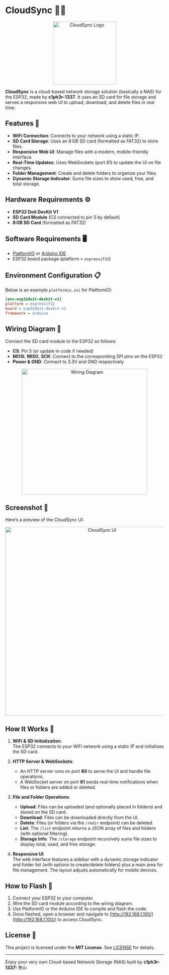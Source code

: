 # CloudSync 📡💾

<p align="center">
  <img src="https://github.com/user-attachments/assets/20132858-7061-4611-893e-fcbb4551bf07" alt="CloudSync Logo" width="200">
</p>

**CloudSync** is a cloud-based network storage solution (basically a NAS) for the ESP32, made by **c1ph3r-1337**. It uses an SD card for file storage and serves a responsive web UI to upload, download, and delete files in real time.

## Features 🚀
- **WiFi Connection**: Connects to your network using a static IP.
- **SD Card Storage**: Uses an 8 GB SD card (formatted as FAT32) to store files.
- **Responsive Web UI**: Manage files with a modern, mobile-friendly interface.
- **Real-Time Updates**: Uses WebSockets (port 81) to update the UI on file changes.
- **Folder Management**: Create and delete folders to organize your files.
- **Dynamic Storage Indicator**: Sums file sizes to show used, free, and total storage.

## Hardware Requirements ⚙️
- **ESP32 Doit DevKit V1**  
- **SD Card Module** (CS connected to pin 5 by default)  
- **8 GB SD Card** (formatted as FAT32)

## Software Requirements 🖥️
- [PlatformIO](https://platformio.org/) or [Arduino IDE](https://www.arduino.cc/en/software)  
- ESP32 board package (platform = `espressif32`)

## Environment Configuration 📋
Below is an example `platformio.ini` for PlatformIO:

```ini
[env:esp32doit-devkit-v1]
platform = espressif32
board = esp32doit-devkit-v1
framework = arduino
```

## Wiring Diagram 🔌
Connect the SD card module to the ESP32 as follows:
- **CS**: Pin 5 (or update in code if needed)
- **MOSI**, **MISO**, **SCK**: Connect to the corresponding SPI pins on the ESP32
- **Power & GND**: Connect to 3.3V and GND respectively

<p align="center">
  <img src="https://github.com/user-attachments/assets/8babf82b-86e3-4de6-b19c-37dd4dbd22a3" alt="Wiring Diagram" width="400">
</p>

## Screenshot 📸
Here’s a preview of the CloudSync UI:

<p align="center">
  <img src="https://github.com/user-attachments/assets/c28faedd-019c-4287-8c25-c3bb31988037" alt="CloudSync UI" width="600">
</p>

## How It Works 🤔
1. **WiFi & SD Initialization**:  
   The ESP32 connects to your WiFi network using a static IP and initializes the SD card.

2. **HTTP Server & WebSockets**:  
   - An HTTP server runs on port **80** to serve the UI and handle file operations.  
   - A WebSocket server on port **81** sends real-time notifications when files or folders are added or deleted.

3. **File and Folder Operations**:  
   - **Upload**: Files can be uploaded (and optionally placed in folders) and stored on the SD card.  
   - **Download**: Files can be downloaded directly from the UI.  
   - **Delete**: Files (or folders via the `/rmdir` endpoint) can be deleted.  
   - **List**: The `/list` endpoint returns a JSON array of files and folders (with optional filtering).  
   - **Storage Info**: The `/storage` endpoint recursively sums file sizes to display total, used, and free storage.

4. **Responsive UI**:  
   The web interface features a sidebar with a dynamic storage indicator and folder list (with options to create/delete folders) plus a main area for file management. The layout adjusts automatically for mobile devices.

## How to Flash 📡
1. Connect your ESP32 to your computer.  
2. Wire the SD card module according to the wiring diagram.  
3. Use PlatformIO or the Arduino IDE to compile and flash the code.  
4. Once flashed, open a browser and navigate to [http://192.168.1.100/](http://192.168.1.100/) to access CloudSync.

## License 📝
This project is licensed under the **MIT License**. See [LICENSE](LICENSE) for details.

---

Enjoy your very own Cloud-based Network Storage (NAS) built by **c1ph3r-1337**! 😎👍
```
